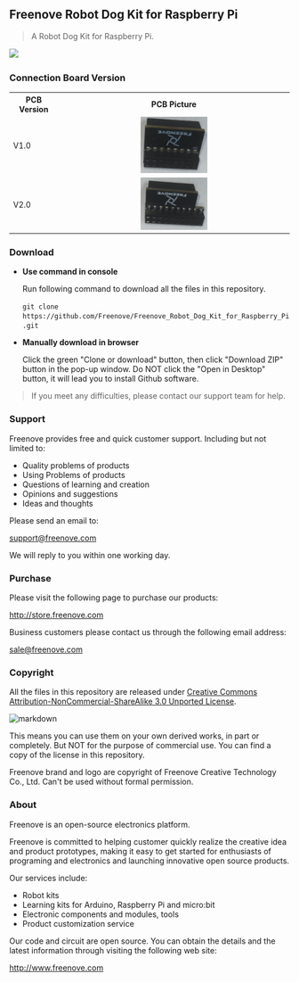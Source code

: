 ## Freenove Robot Dog Kit for Raspberry Pi

> A Robot Dog Kit for Raspberry Pi.

<img src='Picture/icon.png' width='30%'/>

### Connection Board Version

<table>
  <tr>
    <th>PCB Version</th>
    <th>PCB Picture</th>
  </tr>
  <tr>
    <td>V1.0</td>
    <td align="center">
      <img src='Picture/PCB_V1.0.png' width='30%' alt='V1.0'/>
    </td>
  </tr>
  <tr>
    <td>V2.0</td>
    <td align="center">
      <img src='Picture/PCB_V2.0.png' width='30%' alt='V2.0'/>
    </td>
  </tr>
</table>

### Download

* **Use command in console**

	Run following command to download all the files in this repository.

	`git clone https://github.com/Freenove/Freenove_Robot_Dog_Kit_for_Raspberry_Pi.git`

* **Manually download in browser**

	Click the green "Clone or download" button, then click "Download ZIP" button in the pop-up window.
	Do NOT click the "Open in Desktop" button, it will lead you to install Github software.

> If you meet any difficulties, please contact our support team for help.

### Support

Freenove provides free and quick customer support. Including but not limited to:

* Quality problems of products
* Using Problems of products
* Questions of learning and creation
* Opinions and suggestions
* Ideas and thoughts

Please send an email to:

[support@freenove.com](mailto:support@freenove.com)

We will reply to you within one working day.

### Purchase

Please visit the following page to purchase our products:

http://store.freenove.com

Business customers please contact us through the following email address:

[sale@freenove.com](mailto:sale@freenove.com)

### Copyright

All the files in this repository are released under [Creative Commons Attribution-NonCommercial-ShareAlike 3.0 Unported License](http://creativecommons.org/licenses/by-nc-sa/3.0/).

![markdown](https://i.creativecommons.org/l/by-nc-sa/3.0/88x31.png)

This means you can use them on your own derived works, in part or completely. But NOT for the purpose of commercial use.
You can find a copy of the license in this repository.

Freenove brand and logo are copyright of Freenove Creative Technology Co., Ltd. Can't be used without formal permission.


### About

Freenove is an open-source electronics platform.

Freenove is committed to helping customer quickly realize the creative idea and product prototypes, making it easy to get started for enthusiasts of programing and electronics and launching innovative open source products.

Our services include:

* Robot kits
* Learning kits for Arduino, Raspberry Pi and micro:bit
* Electronic components and modules, tools
* Product customization service

Our code and circuit are open source. You can obtain the details and the latest information through visiting the following web site:

http://www.freenove.com
